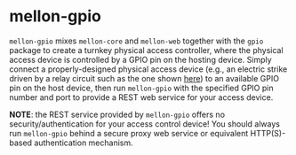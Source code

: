 # mellon-gpio

`mellon-gpio` mixes `mellon-core` and `mellon-web` together with
the `gpio` package to create a turnkey physical access controller,
where the physical access device is controlled by a GPIO pin on the
hosting device. Simply connect a properly-designed physical access
device (e.g., an electric strike driven by a relay circuit such as the
one shown
[here](http://www.petervis.com/Raspberry_PI/Driving_Relays_with_CMOS_and_TTL_Outputs/Driving_Relays_with_CMOS_and_TTL_Outputs.html))
to an available GPIO pin on the host device, then run `mellon-gpio`
with the specified GPIO pin number and port to provide a REST web
service for your access device.

**NOTE**: the REST service provided by `mellon-gpio` offers no
security/authentication for your access control device! You should
always run `mellon-gpio` behind a secure proxy web service or equivalent
HTTP(S)-based authentication mechanism.
